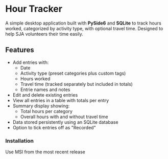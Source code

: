 # Hour Tracker

A simple desktop application built with **PySide6** and **SQLite** to track hours worked, categorized by activity type, with optional travel time. Designed to help SJA volunteers their time easily.

## Features

- Add entries with:
  - Date
  - Activity type (preset categories plus custom tags)
  - Hours worked
  - Travel time (tracked separately but included in totals)
  - Entrie names and notes
- Edit and delete existing entries
- View all entries in a table with totals per entry
- Summary display showing:
  - Total hours per category
  - Overall hours with and without travel time
- Data stored persistently using an SQLite database
- Option to tick entries off as "Recorded"


### Installation

Use MSI from the most recent release
